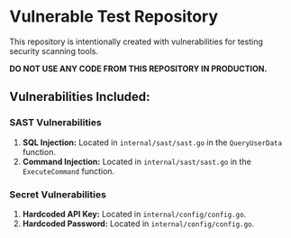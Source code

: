 # Vulnerable Test Repository

This repository is intentionally created with vulnerabilities for testing security scanning tools.

**DO NOT USE ANY CODE FROM THIS REPOSITORY IN PRODUCTION.**

## Vulnerabilities Included:

### SAST Vulnerabilities

1.  **SQL Injection:** Located in `internal/sast/sast.go` in the `QueryUserData` function.
2.  **Command Injection:** Located in `internal/sast/sast.go` in the `ExecuteCommand` function.

### Secret Vulnerabilities

1.  **Hardcoded API Key:** Located in `internal/config/config.go`.
2.  **Hardcoded Password:** Located in `internal/config/config.go`. 